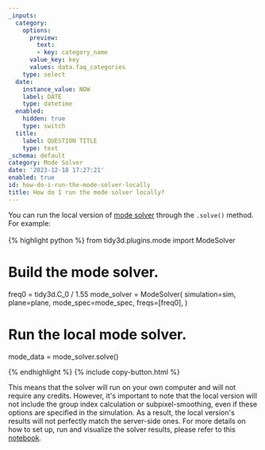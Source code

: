 ```yaml
---
_inputs:
  category:
    options:
      preview:
        text:
        - key: category_name
      value_key: key
      values: data.faq_categories
    type: select
  date:
    instance_value: NOW
    label: DATE
    type: datetime
  enabled:
    hidden: true
    type: switch
  title:
    label: QUESTION TITLE
    type: text
_schema: default
category: Mode Solver
date: '2023-12-18 17:27:21'
enabled: true
id: how-do-i-run-the-mode-solver-locally
title: How do I run the mode solver locally?
---
```


<div>You can run the local version of <a target="_blank" rel="noopener" href="https://docs.flexcompute.com/projects/tidy3d/en/latest/_autosummary/tidy3d.plugins.mode.ModeSolver.html#tidy3d.plugins.mode.ModeSolver">mode solver</a> through the&nbsp;<code>.solve()</code>&nbsp;method. For example:</div>

<div> </div>

<div markdown class="code-snippet">{% highlight python %}
from tidy3d.plugins.mode import ModeSolver

# Build the mode solver.
freq0 = tidy3d.C_0 / 1.55
mode_solver = ModeSolver(
  simulation=sim,
  plane=plane,
  mode_spec=mode_spec,
  freqs=[freq0],
)

# Run the local mode solver.
mode_data = mode_solver.solve()

{% endhighlight %}
{% include copy-button.html %}</div>

<div>This means that the solver will run on your own computer and will not require any credits. However, it's important to note that the local version will not include the group index calculation or subpixel-smoothing, even if these options are specified in the simulation. As a result, the local version's results will not perfectly match the server-side ones.&nbsp;<span>For more details on how to set up, run and visualize the solver results, please refer to this </span><a href="https://www.flexcompute.com/tidy3d/examples/notebooks/ModeSolver/">notebook</a><span>.</span></div>